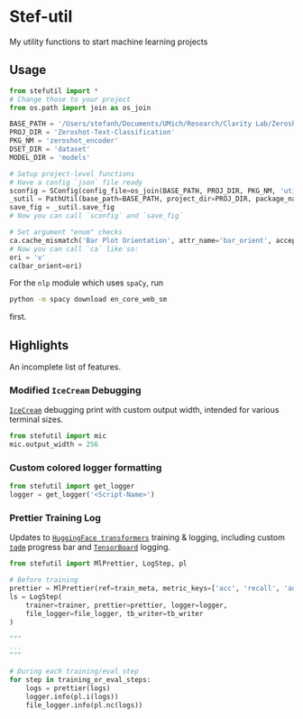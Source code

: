 # Stef-util
My utility functions to start machine learning projects 

## Usage

```python
from stefutil import *
# Change those to your project
from os.path import join as os_join

BASE_PATH = '/Users/stefanh/Documents/UMich/Research/Clarity Lab/Zeroshot Text Classification'
PROJ_DIR = 'Zeroshot-Text-Classification'
PKG_NM = 'zeroshot_encoder'
DSET_DIR = 'dataset'
MODEL_DIR = 'models'

# Setup project-level functions
# Have a config `json` file ready
sconfig = SConfig(config_file=os_join(BASE_PATH, PROJ_DIR, PKG_NM, 'util', 'config.json')).__call__
_sutil = PathUtil(base_path=BASE_PATH, project_dir=PROJ_DIR, package_name=PKG_NM, dataset_dir=DSET_DIR, model_dir=MODEL_DIR)
save_fig = _sutil.save_fig
# Now you can call `sconfig` and `save_fig`

# Set argument "enum" checks
ca.cache_mismatch('Bar Plot Orientation', attr_name='bar_orient', accepted_values=['v', 'h', 'vertical', 'horizontal'])
# Now you can call `ca` like so:
ori = 'v'
ca(bar_orient=ori)
```

For the `nlp` module which uses `spaCy`, run 

```bash
python -m spacy download en_core_web_sm
```

first. 



## Highlights

An incomplete list of features. 



### Modified `IceCream` Debugging

[`IceCream`](https://github.com/gruns/icecream) debugging print with custom output width, intended for various terminal sizes. 

```python
from stefutil import mic
mic.output_width = 256 
```



### Custom colored logger formatting 

```python
from stefutil import get_logger
logger = get_logger('<Script-Name>')
```



### Prettier Training Log

Updates to [`HuggingFace transformers`](https://github.com/huggingface/transformers) training & logging, including custom [`tqdm`](https://github.com/tqdm/tqdm) progress bar and [`TensorBoard`](https://www.tensorflow.org/tensorboard) logging. 

```python
from stefutil import MlPrettier, LogStep, pl

# Before training
prettier = MlPrettier(ref=train_meta, metric_keys=['acc', 'recall', 'auc', 'ikr'])
ls = LogStep(
    trainer=trainer, prettier=prettier, logger=logger, 
    file_logger=file_logger, tb_writer=tb_writer
)

"""
...
"""

# During each training/eval step
for step in training_or_eval_steps:
    logs = prettier(logs)
    logger.info(pl.i(logs))
    file_logger.info(pl.nc(logs))
```





